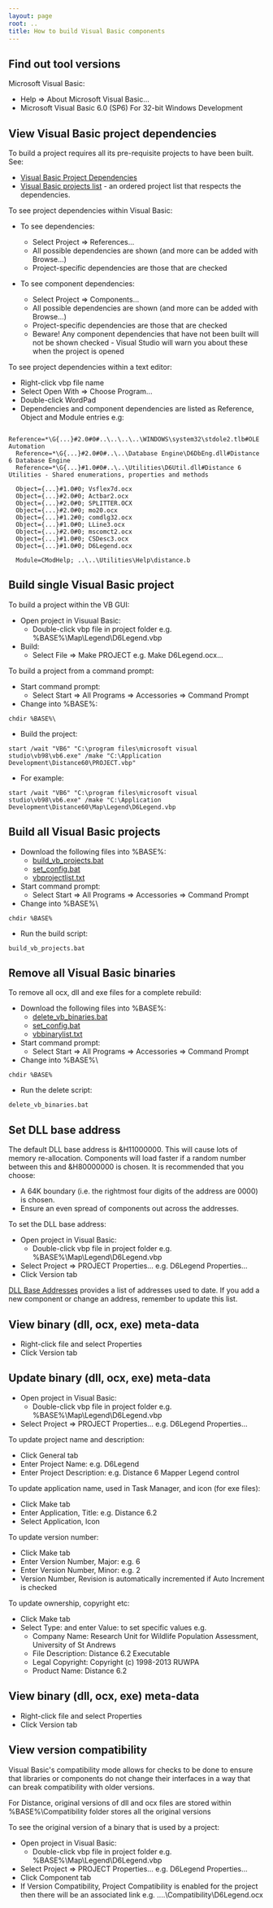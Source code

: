 ```yaml
---
layout: page
root: ..
title: How to build Visual Basic components
---
```


Find out tool versions
----------------------

Microsoft Visual Basic:

* Help => About Microsoft Visual Basic...
* Microsoft Visual Basic 6.0 (SP6) For 32-bit Windows Development

View Visual Basic project dependencies
--------------------------------------

To build a project requires all its pre-requisite projects to have been built. See:

* [Visual Basic Project Dependencies](./VisualBasicProjectDependencies.html)
* [Visual Basic projects list](../vmscripts/vbprojectlist.txt) - an ordered project list that respects the dependencies.

To see project dependencies within Visual Basic:

* To see dependencies:
  - Select Project => References...
  - All possible dependencies are shown (and more can be added with Browse...)
  - Project-specific dependencies are those that are checked

* To see component dependencies:
  - Select Project => Components...
  - All possible dependencies are shown (and more can be added with Browse...)
  - Project-specific dependencies are those that are checked
  - Beware! Any component dependencies that have not been built will not be shown checked - Visual Studio will warn you about these when the project is opened

To see project dependencies within a text editor:

* Right-click vbp file name
* Select Open With => Choose Program...
* Double-click WordPad
* Dependencies and component dependencies are listed as Reference, Object and Module entries e.g:

<p/>

      Reference=*\G{...}#2.0#0#..\..\..\..\WINDOWS\system32\stdole2.tlb#OLE Automation
      Reference=*\G{...}#2.0#0#..\..\Database Engine\D6DbEng.dll#Distance 6 Database Engine
      Reference=*\G{...}#1.0#0#..\..\Utilities\D6Util.dll#Distance 6 Utilities - Shared enumerations, properties and methods

      Object={...}#1.0#0; Vsflex7d.ocx
      Object={...}#2.0#0; Actbar2.ocx
      Object={...}#2.0#0; SPLITTER.OCX
      Object={...}#2.0#0; mo20.ocx
      Object={...}#1.2#0; comdlg32.ocx
      Object={...}#1.0#0; LLine3.ocx
      Object={...}#2.0#0; mscomct2.ocx
      Object={...}#1.0#0; CSDesc3.ocx
      Object={...}#1.0#0; D6Legend.ocx

      Module=CModHelp; ..\..\Utilities\Help\distance.b

Build single Visual Basic project
---------------------------------

To build a project within the VB GUI:

* Open project in Visuual Basic:
  - Double-click vbp file in project folder e.g. %BASE%\Map\Legend\D6Legend.vbp
* Build:
  - Select File => Make PROJECT e.g. Make D6Legend.ocx...

To build a project from a command prompt:

* Start command prompt:
  - Select Start => All Programs => Accessories => Command Prompt
* Change into %BASE%:

<p/>

    chdir %BASE%\

* Build the project:

<p/>

    start /wait "VB6" "C:\program files\microsoft visual studio\vb98\vb6.exe" /make "C:\Application Development\Distance60\PROJECT.vbp"

  - For example:

<p/>

    start /wait "VB6" "C:\program files\microsoft visual studio\vb98\vb6.exe" /make "C:\Application Development\Distance60\Map\Legend\D6Legend.vbp

Build all Visual Basic projects
-------------------------------

* Download the following files into %BASE%\:
  - [build_vb_projects.bat](../vmscripts/build_vb_projects.bat)
  - [set_config.bat](../vmscripts/set_config.bat)
  - [vbprojectlist.txt](../vmscripts/vbprojectlist.txt)
* Start command prompt:
  - Select Start => All Programs => Accessories => Command Prompt
* Change into %BASE%\

<p/>

    chdir %BASE%

* Run the build script:

<p/>

    build_vb_projects.bat

Remove all Visual Basic binaries
--------------------------------

To remove all ocx, dll and exe files for a complete rebuild:

* Download the following files into %BASE%\:
  - [delete_vb_binaries.bat](../vmscripts/delete_vb_binaries.bat)
  - [set_config.bat](../vmscripts/set_config.bat)
  - [vbbinarylist.txt](../vmscripts/vbbinarylist.txt)
* Start command prompt:
  - Select Start => All Programs => Accessories => Command Prompt
* Change into %BASE%\

<p/>

    chdir %BASE%

* Run the delete script:

<p/>

    delete_vb_binaries.bat

Set DLL base address
--------------------

The default DLL base address is &H11000000. This will cause lots of memory re-allocation. Components will load faster if a random number between this and &H80000000 is chosen. It is recommended that you choose:

* A 64K boundary (i.e. the rightmost four digits of the address are 0000) is chosen.
* Ensure an even spread of components out across the addresses.

To set the DLL base address:

* Open project in Visual Basic:
  - Double-click vbp file in project folder e.g. %BASE%\Map\Legend\D6Legend.vbp
* Select Project => PROJECT Properties... e.g. D6Legend Properties...
* Click Version tab

[DLL Base Addresses](./DllBaseAddresses.html) provides a list of addresses used to date. If you add a new component or change an address, remember to update this list.

View binary (dll, ocx, exe) meta-data
-------------------------------------

* Right-click file and select Properties
* Click Version tab

Update binary (dll, ocx, exe) meta-data
---------------------------------------

* Open project in Visual Basic:
  - Double-click vbp file in project folder e.g. %BASE%\Map\Legend\D6Legend.vbp
* Select Project => PROJECT Properties... e.g. D6Legend Properties...

To update project name and description:

* Click General tab
* Enter Project Name: e.g. D6Legend
* Enter Project Description: e.g. Distance 6 Mapper Legend control

To update application name, used in Task Manager, and icon (for exe files):

* Click Make tab
* Enter Application, Title: e.g. Distance 6.2
* Select Application, Icon

To update version number:

* Click Make tab
* Enter Version Number, Major: e.g. 6
* Enter Version Number, Minor: e.g. 2
* Version Number, Revision is automatically incremented if Auto Increment is checked

To update ownership, copyright etc:

* Click Make tab
* Select Type: and enter Value: to set specific values e.g.
  - Company Name: Research Unit for Wildlife Population Assessment, University of St Andrews
  - File Description: Distance 6.2 Executable
  - Legal Copyright: Copyright (c) 1998-2013 RUWPA
  - Product Name: Distance 6.2

View binary (dll, ocx, exe) meta-data
-------------------------------------

* Right-click file and select Properties
* Click Version tab

View version compatibility
--------------------------

Visual Basic's compatibility mode allows for checks to be done to ensure that libraries or components do not change their interfaces in a way that can break compatibility with older versions.

For Distance, original versions of dll and ocx files are stored within %BASE%\Compatibility folder stores all the original versions

To see the original version of a binary that is used by a project:

* Open project in Visual Basic:
  - Double-click vbp file in project folder e.g. %BASE%\Map\Legend\D6Legend.vbp
* Select Project => PROJECT Properties... e.g. D6Legend Properties...
* Click Component tab
* If Version Compatibility, Project Compatibility is enabled for the project then there will be an associated link e.g. ..\..\Compatibility\D6Legend.ocx

